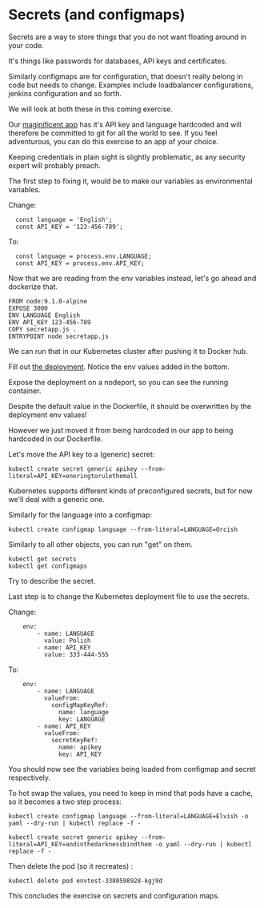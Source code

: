 # Secrets (and configmaps)
Secrets are a way to store things that you do not want floating around in your code. 

It's things like passwords for databases, API keys and certificates.

Similarly configmaps are for configuration, that doesn't really belong in code but needs to change. Examples include loadbalancer configurations, jenkins configuration and so forth. 

We will look at both these in this coming exercise. 

Our [maginificent app](./secrets/secretapp.js) has it's API key and language hardcoded and will therefore be committed to git for all the world to see. 
If you feel adventurous, you can do this exercise to an app of your choice. 

Keeping credentials in plain sight is slightly problematic, as any security expert will probably preach. 

The first step to fixing it, would be to make our variables as environmental variables.

Change: 
```
  const language = 'English';
  const API_KEY = '123-456-789';
```
To: 
```
  const language = process.env.LANGUAGE;
  const API_KEY = process.env.API_KEY;
```
Now that we are reading from the env variables instead, let's go ahead and dockerize that. 

```
FROM node:9.1.0-alpine
EXPOSE 3000
ENV LANGUAGE English
ENV API_KEY 123-456-789
COPY secretapp.js .
ENTRYPOINT node secretapp.js
```

We can run that in our Kubernetes cluster after pushing it to Docker hub. 

Fill out [the deployment](./secrets/deployment.yml). Notice the env values added in the bottom. 

Expose the deployment on a nodeport, so you can see the running container. 

Despite the default value in the Dockerfile, it should be overwritten by the deployment env values! 

However we just moved it from being hardcoded in our app to being hardcoded in our Dockerfile. 

Let's move the API key to a (generic) secret: 
```
kubectl create secret generic apikey --from-literal=API_KEY=oneringtorulethemall
```

Kubernetes supports different kinds of preconfigured secrets, but for now we'll deal with a generic one. 

Similarly for the language into a configmap: 
```
kubectl create configmap language --from-literal=LANGUAGE=Orcish
```

Similarly to all other objects, you can run "get" on them. 

```
kubectl get secrets
kubectl get configmaps
```

Try to describe the secret. 

Last step is to change the Kubernetes deployment file to use the secrets. 

Change:
```
    env:
        - name: LANGUAGE
          value: Polish
        - name: API_KEY
          value: 333-444-555
```

To: 
```
    env:
        - name: LANGUAGE
          valueFrom:
            configMapKeyRef:
              name: language
              key: LANGUAGE
        - name: API_KEY
          valueFrom:
            secretKeyRef:
              name: apikey
              key: API_KEY
```

You should now see the variables being loaded from configmap and secret respectively.

To hot swap the values, you need to keep in mind that pods have a cache, so it becomes a two step process: 

```
kubectl create configmap language --from-literal=LANGUAGE=Elvish -o yaml --dry-run | kubectl replace -f -

kubectl create secret generic apikey --from-literal=API_KEY=andinthedarknessbindthem -o yaml --dry-run | kubectl replace -f -
```

Then delete the pod (so it recreates) : 
```
kubectl delete pod envtest-3380598928-kgj9d
```

This concludes the exercise on secrets and configuration maps. 